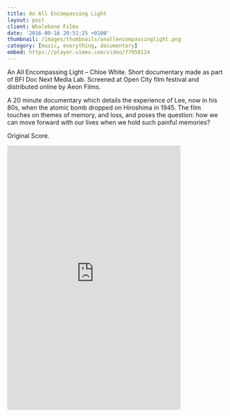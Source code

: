 ```yaml
---
title: An All Encompassing Light
layout: post
client: Whalebone Films
date: '2016-09-16 20:51:25 +0100'
thumbnail: /images/thumbnails/anallencompassinglight.png
category: [music, everything, documentary]
embed: https://player.vimeo.com/video/77958114
---
```


An All Encompassing Light – Chloe White. Short documentary made as part of BFI Doc Next Media Lab. Screened at Open City film festival and distributed online by Aeon Films.

A 20 minute documentary which details the experience of Lee, now in his 80s, when the atomic bomb dropped on Hiroshima in 1945. The film touches on themes of memory, and loss, and poses the question: how we can move forward with our lives when we hold such painful memories?

Original Score.

<div id="bc"><iframe style="border: 0; width: 400px; height: 610px;" src="https://bandcamp.com/EmbeddedPlayer/album=3639246873/size=large/bgcol=ffffff/linkcol=333333/transparent=true/" seamless><a href="http://skillbard.bandcamp.com/album/an-all-encompassing-light">An All Encompassing Light by Skillbard</a></iframe></div>
